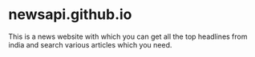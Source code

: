 # newsapi.github.io
This is a news website with which you can get all the top headlines from india and search various articles which you need.
